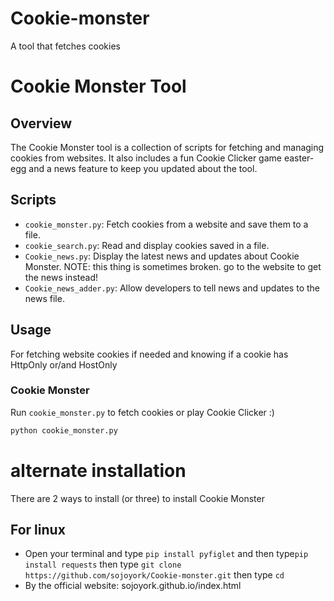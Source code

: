 # Cookie-monster
A tool that fetches cookies

# Cookie Monster Tool

## Overview

The Cookie Monster tool is a collection of scripts for fetching and managing cookies from websites. It also includes a fun Cookie Clicker game easter-egg and a news feature to keep you updated about the tool.

## Scripts

- `cookie_monster.py`: Fetch cookies from a website and save them to a file.
- `cookie_search.py`: Read and display cookies saved in a file.
- `Cookie_news.py`: Display the latest news and updates about Cookie Monster. NOTE: this thing is sometimes broken. go to the website to get the news instead!
- `Cookie_news_adder.py`: Allow developers to tell news and updates to the news file.

## Usage
For fetching website cookies if needed and knowing if a cookie has HttpOnly or/and HostOnly 

### Cookie Monster

Run `cookie_monster.py` to fetch cookies or play Cookie Clicker :)

```sh
python cookie_monster.py
```
# alternate installation
There are 2 ways to install (or three) to install Cookie Monster
## For linux
- Open your terminal and type `pip install pyfiglet` and then type`pip install requests` then type `git clone https://github.com/sojoyork/Cookie-monster.git` then type `cd `
- By the official website: sojoyork.github.io/index.html
